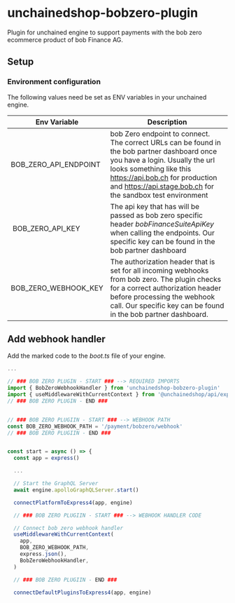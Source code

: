 # unchainedshop-bobzero-plugin
Plugin for unchained engine to support payments with the bob zero ecommerce product of bob Finance AG.

## Setup

### Environment configuration

The following values need be set as ENV variables in your unchained engine.

| Env Variable | Description |
| - | - |
| BOB_ZERO_API_ENDPOINT | bob Zero endpoint to connect. The correct URLs can be found in the bob partner dashboard once you have a login. Usually the url looks something like this https://api.bob.ch for production and https://api.stage.bob.ch for the sandbox test environment |
| BOB_ZERO_API_KEY | The api key that has will be passed as bob zero specific header _bobFinanceSuiteApiKey_ when calling the endpoints. Our specific key can be found in the bob partner dashboard |
| BOB_ZERO_WEBHOOK_KEY | The authorization header that is set for all incoming webhooks from bob zero. The plugin checks for a correct authorization header before processing the webhook call. Our specific key can be found in the bob partner dashboard. |

## Add webhook handler 

Add the marked code to the _boot.ts_ file of your engine.

```javascript
...

// ### BOB ZERO PLUGIN - START ### --> REQUIRED IMPORTS
import { BobZeroWebhookHandler } from 'unchainedshop-bobzero-plugin'
import { useMiddlewareWithCurrentContext } from '@unchainedshop/api/express/index.js'
// ### BOB ZERO PLUGIN - END ###


// ### BOB ZERO PLUGIIN - START ### --> WEBHOOK PATH
const BOB_ZERO_WEBHOOK_PATH = '/payment/bobzero/webhook'
// ### BOB ZERO PLUGIIN - END ###


const start = async () => {
  const app = express()

  ...

  // Start the GraphQL Server
  await engine.apolloGraphQLServer.start()

  connectPlatformToExpress4(app, engine)

  // ### BOB ZERO PLUGIIN - START ### --> WEBHOOK HANDLER CODE

  // Connect bob zero webhook handler
  useMiddlewareWithCurrentContext(
    app,
    BOB_ZERO_WEBHOOK_PATH,
    express.json(),
    BobZeroWebhookHandler,
  )

  // ### BOB ZERO PLUGIIN - END ###

  connectDefaultPluginsToExpress4(app, engine)

```